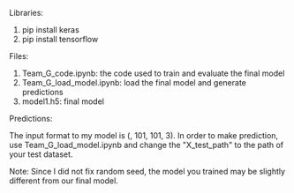 Libraries:
1. pip install keras
2. pip install tensorflow


Files:

1. Team_G_code.ipynb: the code used to train and evaluate the final model
2. Team_G_load_model.ipynb: load the final model and generate predictions
3. model1.h5: final model

Predictions:

The input format to my model is (, 101, 101, 3). In order to make prediction, use Team_G_load_model.ipynb and change the "X_test_path" to the path of your test dataset.

Note: Since I did not fix random seed, the model you trained may be slightly different from our final model.